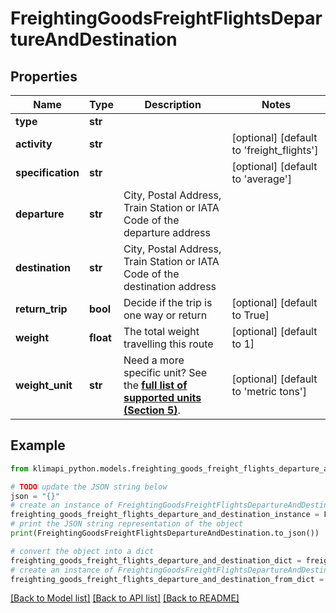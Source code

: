 # FreightingGoodsFreightFlightsDepartureAndDestination


## Properties

Name | Type | Description | Notes
------------ | ------------- | ------------- | -------------
**type** | **str** |  | 
**activity** | **str** |  | [optional] [default to 'freight_flights']
**specification** | **str** |  | [optional] [default to 'average']
**departure** | **str** | City, Postal Address, Train Station or IATA Code of the departure address | 
**destination** | **str** | City, Postal Address, Train Station or IATA Code of the destination address | 
**return_trip** | **bool** | Decide if the trip is one way or return | [optional] [default to True]
**weight** | **float** | The total weight travelling this route | [optional] [default to 1]
**weight_unit** | **str** | Need a more specific unit? See the **[full list of supported units (Section 5)](https://convert.js.org/types/_unitsbymeasureraw)**. | [optional] [default to 'metric tons']

## Example

```python
from klimapi_python.models.freighting_goods_freight_flights_departure_and_destination import FreightingGoodsFreightFlightsDepartureAndDestination

# TODO update the JSON string below
json = "{}"
# create an instance of FreightingGoodsFreightFlightsDepartureAndDestination from a JSON string
freighting_goods_freight_flights_departure_and_destination_instance = FreightingGoodsFreightFlightsDepartureAndDestination.from_json(json)
# print the JSON string representation of the object
print(FreightingGoodsFreightFlightsDepartureAndDestination.to_json())

# convert the object into a dict
freighting_goods_freight_flights_departure_and_destination_dict = freighting_goods_freight_flights_departure_and_destination_instance.to_dict()
# create an instance of FreightingGoodsFreightFlightsDepartureAndDestination from a dict
freighting_goods_freight_flights_departure_and_destination_from_dict = FreightingGoodsFreightFlightsDepartureAndDestination.from_dict(freighting_goods_freight_flights_departure_and_destination_dict)
```
[[Back to Model list]](../README.md#documentation-for-models) [[Back to API list]](../README.md#documentation-for-api-endpoints) [[Back to README]](../README.md)



